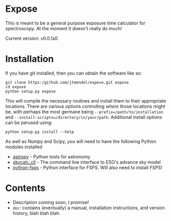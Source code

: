 # Expose
This is meant to be a general purpose exposure time calculator for spectroscopy.  At the moment it doesn't really do much!

Current version: v0.0.1a0

# Installation
If you have git installed, then you can obtain the software like so:
```
git clone https:/github.com/jtmendel/expose.git expose
cd expose
python setup.py expose
```
This will compile the necessary routines and install them to their appropriate locations.  There are various options controlling *where* those locations might be, with perhaps the most germane being `--prefix=/path/to/installation` and `--install-scripts=/directory/in/your/path`.  Additional install options can be perused using:

```
python setup.py install --help
```
As well as Numpy and Scipy, you will need to have the following Python modules installed
* [astropy](http://www.astropy.org/) - Python tools for astronomy
* [skycalc_cli](https://www.eso.org/observing/etc/doc/skycalc/helpskycalccli.html) - The command line interface to ESO's advance sky model
* [python-fsps](http://dfm.io/python-fsps/current/) - Python interface for FSPS.  Will also need to install FSPS!

# Contents
* Description coming soon, I promise!
* `doc`: contains (eventually) a manual, installation instructions, and version history, blah blah blah.
